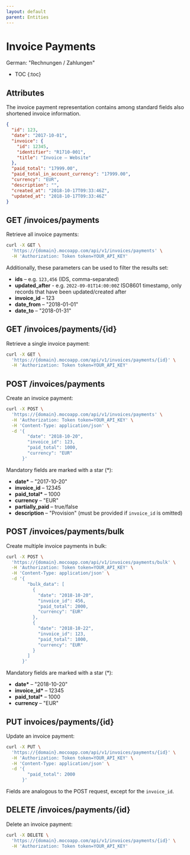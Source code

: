```yaml
---
layout: default
parent: Entities
---
```


# Invoice Payments

German: "Rechnungen / Zahlungen"

- TOC
{:toc}

## Attributes

The invoice payment representation contains among standard fields also shortened invoice information.

```json
{
  "id": 123,
  "date": "2017-10-01",
  "invoice": {
    "id": 12345,
    "identifier": "R1710-001",
    "title": "Invoice – Website"
  },
  "paid_total": "17999.00",
  "paid_total_in_account_currency": "17999.00",
  "currency": "EUR",
  "description": "",
  "created_at": "2018-10-17T09:33:46Z",
  "updated_at": "2018-10-17T09:33:46Z"
}
```

## GET /invoices/payments

Retrieve all invoice payments:

```bash
curl -X GET \
  'https://{domain}.mocoapp.com/api/v1/invoices/payments' \
  -H 'Authorization: Token token=YOUR_API_KEY'
```

Additionally, these parameters can be used to filter the results set:

- **ids** – e.g. `123,456` (IDS, comma-separated)
- **updated_after** - e.g. `2022-09-01T14:00:00Z` ISO8601 timestamp, only records that have been updated/created after
- **invoice_id** – 123
- **date_from** – "2018-01-01"
- **date_to** – "2018-01-31"

## GET /invoices/payments/{id}

Retrieve a single invoice payment:

```bash
curl -X GET \
  'https://{domain}.mocoapp.com/api/v1/invoices/payments/{id}' \
  -H 'Authorization: Token token=YOUR_API_KEY'
```

## POST /invoices/payments

Create an invoice payment:

```bash
curl -X POST \
  'https://{domain}.mocoapp.com/api/v1/invoices/payments' \
  -H 'Authorization: Token token=YOUR_API_KEY' \
  -H 'Content-Type: application/json' \
  -d '{
        "date": "2018-10-20",
        "invoice_id": 123,
        "paid_total": 1000,
        "currency": "EUR"
      }'
```

Mandatory fields are marked with a star (\*):

- **date\*** – "2017-10-20"
- **invoice_id** – 12345
- **paid_total\*** – 1000
- **currency** – "EUR"
- **partially_paid** – true/false
- **description** – "Provision" (must be provided if `invoice_id` is omitted)

## POST /invoices/payments/bulk

Create multiple invoice payments in bulk:

```bash
curl -X POST \
  'https://{domain}.mocoapp.com/api/v1/invoices/payments/bulk' \
  -H 'Authorization: Token token=YOUR_API_KEY' \
  -H 'Content-Type: application/json' \
  -d '{
        "bulk_data": [
          {
            "date": "2018-10-20",
            "invoice_id": 456,
            "paid_total": 2000,
            "currency": "EUR"
          },
          {
            "date": "2018-10-22",
            "invoice_id": 123,
            "paid_total": 1000,
            "currency": "EUR"
          }
        ]
      }'
```

Mandatory fields are marked with a star (\*):

- **date\*** – "2018-10-20"
- **invoice_id\*** – 12345
- **paid_total\*** – 1000
- **currency** – "EUR"

## PUT invoices/payments/{id}

Update an invoice payment:

```bash
curl -X PUT \
  'https://{domain}.mocoapp.com/api/v1/invoices/payments/{id}' \
  -H 'Authorization: Token token=YOUR_API_KEY' \
  -H 'Content-Type: application/json' \
  -d '{
        "paid_total": 2000
      }'
```

Fields are analogous to the POST request, except for the `invoice_id`.

## DELETE /invoices/payments/{id}

Delete an invoice payment:

```bash
curl -X DELETE \
  'https://{domain}.mocoapp.com/api/v1/invoices/payments/{id}' \
  -H 'Authorization: Token token=YOUR_API_KEY'
```
